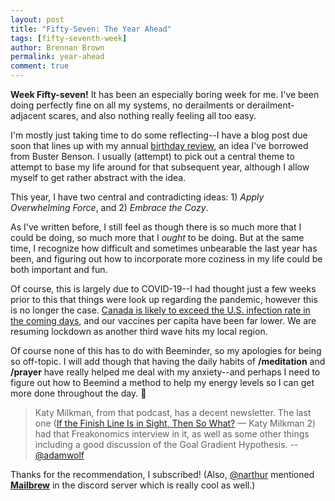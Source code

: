 ```yaml
---
layout: post
title: "Fifty-Seven: The Year Ahead"
tags: [fifty-seventh-week]
author: Brennan Brown
permalink: year-ahead
comment: true
---
```


**Week Fifty-seven!** It has been an especially boring week for me. I've been doing perfectly fine on all my systems, no derailments or derailment-adjacent scares, and also nothing really feeling all too easy.

I'm mostly just taking time to do some reflecting--I have a blog post due soon that lines up with my annual [birthday review](https://blog.brennanbrown.ca/noteworthy-76d9f875d04c), an idea I've borrowed from Buster Benson. I usually (attempt) to pick out a central theme to attempt to base my life around for that subsequent year, although I allow myself to get rather abstract with the idea.

This year, I have two central and contradicting ideas: 1) *Apply Overwhelming Force*, and 2) *Embrace the Cozy*. 

As I've written before, I still feel as though there is so much more that I could be doing, so much more that I *ought* to be doing. But at the same time, I recognize how difficult and sometimes unbearable the last year has been, and figuring out how to incorporate more coziness in my life could be both important and fun.

Of course, this is largely due to COVID-19--I had thought just a few weeks prior to this that things were look up regarding the pandemic, however this is no longer the case. [Canada is likely to exceed the U.S. infection rate in the coming days](https://www.macleans.ca/news/canada-likely-to-exceed-u-s-infection-rate-in-coming-days/), and our vaccines per capita have been far lower. We are resuming lockdown as another third wave hits my local region.

Of course none of this has to do with Beeminder, so my apologies for being so off-topic. I will add though that having the daily habits of **/meditation** and **/prayer** have really helped me deal with my anxiety--and perhaps I need to figure out how to Beemind a method to help my energy levels so I can get more done throughout the day. 🤔

> Katy Milkman, from that podcast, has a decent newsletter. The last one ([If the Finish Line Is in Sight, Then So What?](https://www.katymilkman.com/newsletter-feed/if-the-finish-line-is-in-sight-then-so-what) — Katy Milkman 2) had that Freakonomics interview in it, as well as some other things including a good discussion of the Goal Gradient Hypothesis.
> --[@adamwolf](https://forum.beeminder.com/t/brennans-beeminder-journal/6340/90)

Thanks for the recommendation, I subscribed! (Also, [@narthur](https://github.com/narthur) mentioned [**Mailbrew**](https://mailbrew.com/) in the discord server which is really cool as well.)
